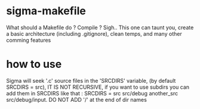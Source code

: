 # sigma-makefile
What should a Makefile do ? Compile ? Sigh.. This one can taunt you, create a basic architecture (including .gitignore), clean temps, and many other comming features

# how to use
Sigma will seek '.c' source files in the 'SRCDIRS' variable, (by default SRCDIRS = src), IT IS NOT RECURSIVE, if you want to use subdirs you can add them in SRCDIRS like that : SRCDIRS = src src/debug another_src src/debug/input. DO NOT ADD '/' at the end of dir names

